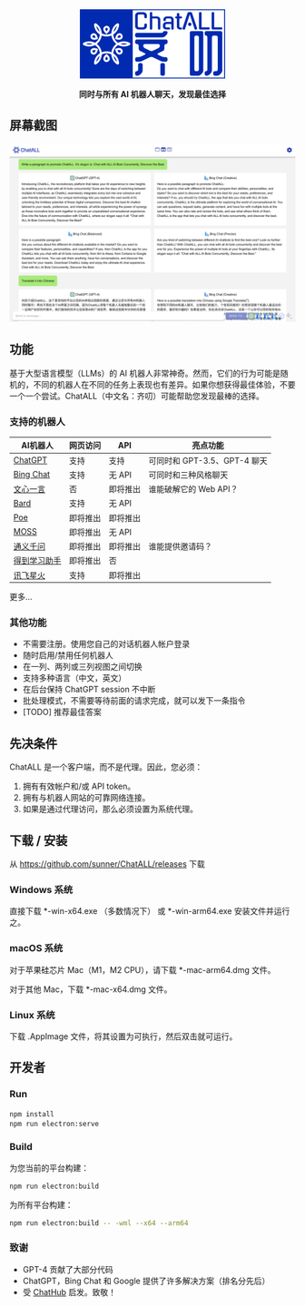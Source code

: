 <div align="center">
   <img src="src/assets/logo-cover.png" width=256></img>
   <p><strong>同时与所有 AI 机器人聊天，发现最佳选择</strong></p>
</div>

## 屏幕截图

![Screenshot](screenshots/screenshot-1.png?raw=true)

## 功能

基于大型语言模型（LLMs）的 AI 机器人非常神奇。然而，它们的行为可能是随机的，不同的机器人在不同的任务上表现也有差异。如果你想获得最佳体验，不要一个一个尝试。ChatALL（中文名：齐叨）可能帮助您发现最棒的选择。

### 支持的机器人

| AI机器人       | 网页访问  | API         | 亮点功能                                    |
|----------------|-------------|-------------|---------------------------------------|
| [ChatGPT](https://chat.openai.com)        | 支持          | 支持     | 可同时和 GPT-3.5、GPT-4 聊天                 |
| [Bing Chat](https://www.bing.com/new)      | 支持          | 无 API          | 可同时和三种风格聊天                       |
| [文心一言](https://yiyan.baidu.com/)   |  否     | 即将推出     | 谁能破解它的 Web API？                   |
| [Bard](https://bard.google.com/)           | 支持     | 无 API          |                                       |
| [Poe](https://poe.com/) | 即将推出     | 即将推出     |                                       |
| [MOSS](https://moss.fastnlp.top/)           | 即将推出 | 无 API      | |
| [通义千问](http://tongyi.aliyun.com/) | 即将推出     | 即将推出     | 谁能提供邀请码？                         |
| [得到学习助手](https://ai.dedao.cn/) | 即将推出     |  否     |                          |
| [讯飞星火](http://xinghuo.xfyun.cn/)  | 支持 | 即将推出     | |

更多...

### 其他功能

* 不需要注册。使用您自己的对话机器人帐户登录
* 随时启用/禁用任何机器人
* 在一列、两列或三列视图之间切换
* 支持多种语言（中文，英文）
* 在后台保持 ChatGPT session 不中断
* 批处理模式，不需要等待前面的请求完成，就可以发下一条指令
* [TODO] 推荐最佳答案

## 先决条件

ChatALL 是一个客户端，而不是代理。因此，您必须：

1. 拥有有效帐户和/或 API token。
2. 拥有与机器人网站的可靠网络连接。
3. 如果是通过代理访问，那么必须设置为系统代理。

## 下载 / 安装

从 https://github.com/sunner/ChatALL/releases 下载

### Windows 系统

直接下载 *-win-x64.exe （多数情况下） 或 *-win-arm64.exe 安装文件并运行之。

### macOS 系统

对于苹果硅芯片 Mac（M1，M2 CPU），请下载 *-mac-arm64.dmg 文件。

对于其他 Mac，下载 *-mac-x64.dmg 文件。

### Linux 系统

下载 .AppImage 文件，将其设置为可执行，然后双击就可运行。

## 开发者

### Run

```bash
npm install
npm run electron:serve
```

### Build

为您当前的平台构建：
```bash
npm run electron:build
```

为所有平台构建：
```bash
npm run electron:build -- -wml --x64 --arm64
```

###  致谢

* GPT-4 贡献了大部分代码
* ChatGPT，Bing Chat 和 Google 提供了许多解决方案（排名分先后）
* 受 [ChatHub](https://github.com/chathub-dev/chathub) 启发。致敬！
